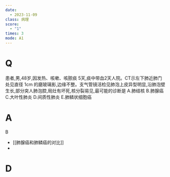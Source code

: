 ```yaml
---
date:
  - 2023-11-09
class: 病理
score:
  - "1"
times: 3
mode: A1
---
```



# Q
患者,男,48岁,因发热、咳嗽、咳脓痰 5天,痰中带血2天人院。CT示左下肺近肺门处见直径 1cm 的磨玻璃影,边缘不整。支气管镜活检见肺泡上皮异型明显,沿肺泡壁生长,部分突人肺泡腔,局灶有坏死,核分裂易见,最可能的诊断是
A.肺结核
B.肺腺癌
C.大叶性肺炎
D.间质性肺炎
E.肺鳞状细胞癌


# A
B




- [[肺腺癌和肺鳞癌的对比]]
- 

# D